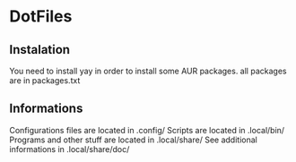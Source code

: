 # DotFiles

## Instalation
You need to install yay in order to install some AUR packages.
all packages are in packages.txt

## Informations
Configurations files are located in .config/
Scripts are located in .local/bin/
Programs and other stuff are located in .local/share/
See additional informations in .local/share/doc/
